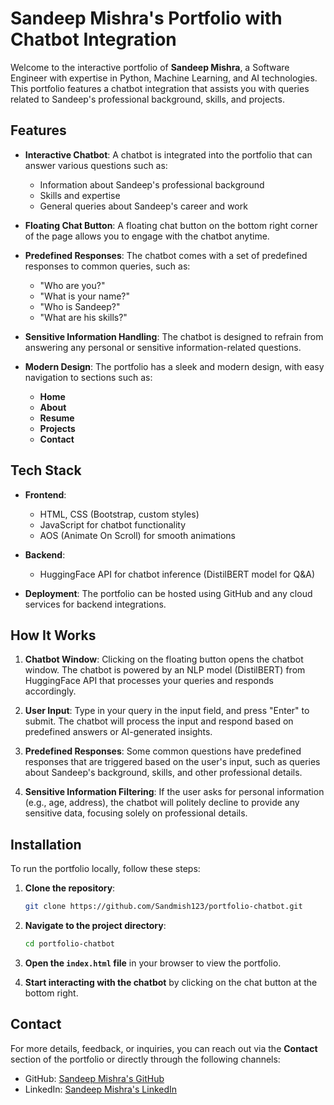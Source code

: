 # Sandeep Mishra's Portfolio with Chatbot Integration

Welcome to the interactive portfolio of **Sandeep Mishra**, a Software Engineer with expertise in Python, Machine Learning, and AI technologies. This portfolio features a chatbot integration that assists you with queries related to Sandeep's professional background, skills, and projects.

## Features

- **Interactive Chatbot**: A chatbot is integrated into the portfolio that can answer various questions such as:
  - Information about Sandeep's professional background
  - Skills and expertise
  - General queries about Sandeep's career and work

- **Floating Chat Button**: A floating chat button on the bottom right corner of the page allows you to engage with the chatbot anytime.

- **Predefined Responses**: The chatbot comes with a set of predefined responses to common queries, such as:
  - "Who are you?"
  - "What is your name?"
  - "Who is Sandeep?"
  - "What are his skills?"

- **Sensitive Information Handling**: The chatbot is designed to refrain from answering any personal or sensitive information-related questions.

- **Modern Design**: The portfolio has a sleek and modern design, with easy navigation to sections such as:
  - **Home**
  - **About**
  - **Resume**
  - **Projects**
  - **Contact**

## Tech Stack

- **Frontend**: 
  - HTML, CSS (Bootstrap, custom styles)
  - JavaScript for chatbot functionality
  - AOS (Animate On Scroll) for smooth animations

- **Backend**:
  - HuggingFace API for chatbot inference (DistilBERT model for Q&A)
  
- **Deployment**: The portfolio can be hosted using GitHub and any cloud services for backend integrations.

## How It Works

1. **Chatbot Window**: Clicking on the floating button opens the chatbot window. The chatbot is powered by an NLP model (DistilBERT) from HuggingFace API that processes your queries and responds accordingly.

2. **User Input**: Type in your query in the input field, and press "Enter" to submit. The chatbot will process the input and respond based on predefined answers or AI-generated insights.

3. **Predefined Responses**: Some common questions have predefined responses that are triggered based on the user's input, such as queries about Sandeep's background, skills, and other professional details.

4. **Sensitive Information Filtering**: If the user asks for personal information (e.g., age, address), the chatbot will politely decline to provide any sensitive data, focusing solely on professional details.

## Installation

To run the portfolio locally, follow these steps:

1. **Clone the repository**:
    ```bash
    git clone https://github.com/Sandmish123/portfolio-chatbot.git
    ```

2. **Navigate to the project directory**:
    ```bash
    cd portfolio-chatbot
    ```

3. **Open the `index.html` file** in your browser to view the portfolio.

4. **Start interacting with the chatbot** by clicking on the chat button at the bottom right.

## Contact

For more details, feedback, or inquiries, you can reach out via the **Contact** section of the portfolio or directly through the following channels:

- GitHub: [Sandeep Mishra's GitHub](https://github.com/Sandmish123)
- LinkedIn: [Sandeep Mishra's LinkedIn](https://www.linkedin.com/in/sandeep-mishra-298bb5219)

